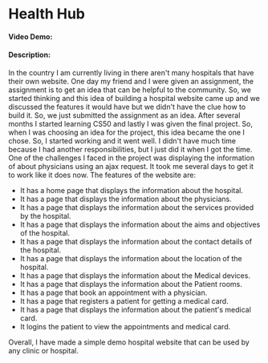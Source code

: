 # Health Hub
#### Video Demo:  <URL HERE>
#### Description:
In the country I am currently living in there aren't many hospitals that have their own website. One day my friend and I were given an assignment, the assignment is to get an idea that can be helpful to the community. So, we started thinking and this idea of building a hospital website came up and we discussed the features it would have but we didn't have the clue how to build it. So, we just submitted the assignment as an idea. After several months I started learning CS50 and lastly I was given the final project. So, when I was choosing an idea for the project, this idea became the one I chose. So, I started working and it went well. I didn't have much time because I had another responsibilities, but I just did it when I got the time. One of the challenges I faced in the project was displaying the information of about physicians using an ajax request. It took me several days to get it to work like it does now. The features of the website are:
- It has a home page that displays the information about the hospital.
- It has a page that displays the information about the physicians.
- It has a page that displays the information about the services provided by the hospital.
- It has a page that displays the information about the aims and objectives of the hospital.
- It has a page that displays the information about the contact details of the hospital.
- It has a page that displays the information about the location of the hospital.
- It has a page that displays the information about the Medical devices.
- It has a page that displays the information about the Patient rooms.
- It has a page that book an appointment with a physician.
- It has a page that registers a patient for getting a medical card.
- It has a page that displays the information about the patient's medical card.
- It logins the patient to view the appointments and medical card.

 Overall, I have made a simple demo hospital website that can be used by any clinic or hospital.